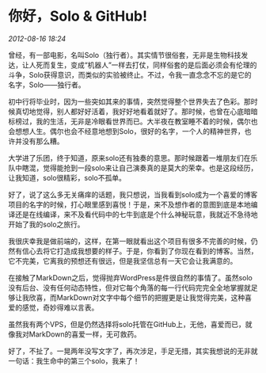 # 你好，Solo & GitHub!
_2012-08-16 18:24_

曾经，有一部电影，名叫Solo（独行者）。其实情节很俗套，无非是生物科技发达，让人死而复生，变成“机器人”一样去打仗，同样俗套的是后面必须会有伦理的斗争，Solo获得意识，而类似的实验被终止。不过，令我一直念念不忘的是它的名字，Solo——独行者。

初中行将毕业时，因为一些突如其来的事情，突然觉得整个世界失去了色彩。那时候真切地觉得，别人都好好活着，我好好地看着就好了。那时候，也曾在心底暗暗标榜过，我的生活，无非是冷眼看世界而已。大半夜在教室睡不着的时候，偶尔也会想想人生。偶尔也会不经意地想到Solo，很好的名字，一个人的精神世界，也许并没有那么糟。

大学进了乐团，终于知道，原来solo还有独奏的意思。那时候跟着一堆朋友们在乐队中瞎混，觉得能抢到一段solo来让自己演奏真的是莫大的荣幸。也是这段经历，让我知道，solo很精彩，solo不孤单。

好了，说了这么多无关痛痒的话题，我只想说，当我看到solo成为一个喜爱的博客项目的名字的时候，打心眼里感到喜悦！于是，来不及想作者的意图到底是本地编译还是在线编译，来不及看代码中的七牛到底是个什么神秘玩意，我就近不急待地开始了我的solo之旅行。

我很庆幸我是做前端的，这样，在第一眼就看出这个项目有很多不完善的时候，仍然有信心去将它打造成我想要的样子。于是，你看到了你现在看到的博客。当然，它不完美，它离我的预想还有很远，但是我坚信总有一天它会让我满意的。

在接触了MarkDown之后，觉得抛弃WordPress是件很自然的事情了。虽然solo没有后台、没有任何动态特性，但对它每个角落的每一行代码完完全全地掌握就足够让我欣喜，而MarkDown对文字中每个细节的把握更是让我觉得完美，这种喜爱的感觉，奇妙得难以言表。

虽然我有两个VPS，但是仍然选择将solo托管在GitHub上，无他，喜爱而已，就像我对MarkDown的喜爱一样，无可救药。

好了，不扯了。一晃两年没写文字了，再次涉足，手足无措，其实我想说的无非就一句话：我生命中的第三个solo，我来了！